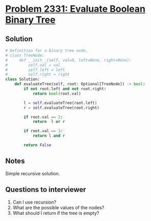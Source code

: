 # [Problem 2331: Evaluate Boolean Binary Tree](https://leetcode.com/problems/evaluate-boolean-binary-tree/)

## Solution

```py
# Definition for a binary tree node.
# class TreeNode:
#     def __init__(self, val=0, left=None, right=None):
#         self.val = val
#         self.left = left
#         self.right = right
class Solution:
    def evaluateTree(self, root: Optional[TreeNode]) -> bool:
        if not root.left and not root.right:
            return bool(root.val)

        l = self.evaluateTree(root.left)
        r = self.evaluateTree(root.right)

        if root.val == 2:
            return  l or r

        if root.val == 3:
            return l and r

        return False
```

## Notes

Simple recursive solution.

## Questions to interviewer

1. Can I use recursion?
2. What are the possible values of the nodes?
3. What should I return if the tree is empty?
